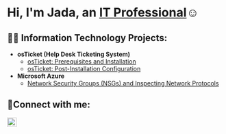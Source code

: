 <h1>Hi, I'm Jada, an <a href="https://linkedin.com/in/Jada">IT Professional</a>☺</h1>

<h2>👨‍💻 Information Technology Projects:</h2>

- <b>osTicket (Help Desk Ticketing System)</b>
  - [osTicket: Prerequisites and Installation](https://github.com/Jadanicole/osticket-prereqs)
  - [osTicket: Post-Installation Configuration](https://github.com/jadanicole/post-install-config)
- <b>Microsoft Azure</b>
  - [Network Security Groups (NSGs) and Inspecting Network Protocols](https://github.com/jadanicole/azure-network-protocols)

<h2>🤳Connect with me:</h2>

[<img align="left" alt="Josh | LinkedIn" width="22px" src="https://cdn.jsdelivr.net/npm/simple-icons@v3/icons/linkedin.svg" />][linkedin]

[linkedin]: https://linkedin.com/in/Jada
